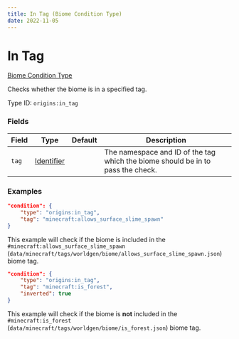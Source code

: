 ```yaml
---
title: In Tag (Biome Condition Type)
date: 2022-11-05
---
```


#   In Tag

[Biome Condition Type](../biome_condition_types.md)

Checks whether the biome is in a specified tag.

Type ID: `origins:in_tag`


### Fields

Field | Type | Default | Description
------|------|---------|------------
`tag` | [Identifier](../data_types/identifier.md) | | The namespace and ID of the tag which the biome should be in to pass the check.


### Examples

```json
"condition": {
    "type": "origins:in_tag",
    "tag": "minecraft:allows_surface_slime_spawn"
}
```

This example will check if the biome is included in the `#minecraft:allows_surface_slime_spawn` (`data/minecraft/tags/worldgen/biome/allows_surface_slime_spawn.json`) biome tag.
<br>

```json
"condition": {
    "type": "origins:in_tag",
    "tag": "minecraft:is_forest",
    "inverted": true
}
```

This example will check if the biome is **not** included in the `#minecraft:is_forest` (`data/minecraft/tags/worldgen/biome/is_forest.json`) biome tag.
